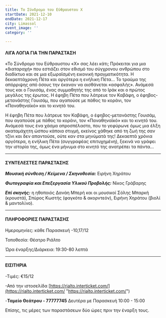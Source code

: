 ```yaml
---
title: Το Σύνδρομο του Εύθραυστου Χ
startDate: 2021-12-10
endDate: 2021-12-17
city: Limassol
event_image: ''
category: ''

---
```

#### ΛΙΓΑ ΛΟΓΙΑ ΓΙΑ ΤΗΝ ΠΑΡΑΣΤΑΣΗ

«Το Σύνδρομο του Εύθραυστου «Χ» σας λέει κάτι; Πρόκειται για μια «διαταραχή» που εστιάζει στον εθισμό του σύγχρονου ανθρώπου στο διαδίκτυο και σε μια εξωραϊσμένη εικονική πραγματικότητα. Η δεκαεπτάχρονη Πέτα και αργότερα η ενήλικη Πέτα… Το τραύμα της απόρριψης από όσους την έκαναν να αισθάνεται «ασφαλής». Ανάμεσά τους και ο Γουισάμ, ένας συμμαθητής της από το Ιράκ και ο πρώτος μεγάλος της έρωτας. Η έφηβη Πέτα που λάτρευε τον Καβάφη, ο έφηβος-μετανάστης Γουισάμ, που αγαπούσε με πάθος το κοράνι, τον «Παναθηναϊκό» και το κινητό του.

H έφηβη Πέτα που λάτρευε τον Καβάφη, ο έφηβος-μετανάστης Γουισάμ, που αγαπούσε με πάθος το κοράνι, τον «Παναθηναϊκό» και το κινητό του. Ανάμεσά τους ένα χάσμα απροσπέλαστο, που το γεφύρωνε όμως μια έλξη ακαταμάχητη ώσπου κάποια στιγμή, εκείνος χάθηκε από τη ζωή της σαν τζίνι και δεν απαντούσε, ούτε καν στα μηνύματά της! Δεκαεπτά χρόνια αργότερα, η ενήλικη Πέτα (συγγραφέας επιτυχημένη), ξεκινά να γράφει την ιστορία της, όμως ένα μήνυμα στο κινητό της ανατρέπει τα πάντα…

***

#### ΣΥΝΤΕΛΕΣΤΕΣ ΠΑΡΑΣΤΑΣΗΣ

**_Μουσική σύνθεση / Κείμενα / Σκηνοθεσία:_** Ειρήνη Χηράτου

**_Φωτογραφία και Επεξεργασία Υλικού Προβολής:_** Νίκος Γράβαρης

**_Επί σκηνής:_** η ηθοποιός Δανάη Μπερή και οι μουσικοί Σόλης Μπαρκή (κρουστά), Σπύρος Κωστής (φαγκότο & ακορντεόν), Ειρήνη Χηράτου (βιολί & μαντολίνο).

***

#### ΠΛΗΡΟΦΟΡΙΕΣ ΠΑΡΑΣΤΑΣΗΣ

Ημερομηνίες: κάθε Παρασκευή -10,17/12

Τοποθεσία: Θέατρο Ριάλτο

Ώρα έναρξης/Διάρκεια: 19:30-80 λεπτά

***

#### ΕΙΣΙΤΗΡΙΑ

\-Τιμές: €15/12

\-Από την ιστοσελίδα [https://rialto.interticket.com/](https://rialto.interticket.com/ "https://rialto.interticket.com/")

\-**Ταμείο Θεάτρου - 77777745** Δευτέρα με Παρασκευή 10:00 - 15:00

​Επίσης, τις μέρες των παραστάσεων δύο ώρες πριν την έναρξη τους.

